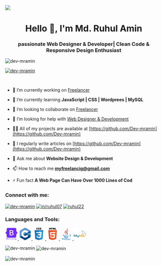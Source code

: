 
<img src="https://media.licdn.com/dms/image/v2/D5616AQGi0sDSGrXRDg/profile-displaybackgroundimage-shrink_350_1400/B56ZhmwiFJHkAo-/0/1754070656347?e=1756944000&v=beta&t=R9hUOqxIW_i-NqctOlGrLgLFX-M5Uo0tMbkwycAVrns"/>
<h1 align="center">Hello 👋, I'm Md. Ruhul Amin</h1>
<h3 align="center">passionate Web Designer & Developer| Clean Code & Responsive Design Enthusiast</h3>

<p align="left"> <img src="https://komarev.com/ghpvc/?username=dev-mramin&label=Profile%20views&color=0e75b6&style=flat" alt="dev-mramin" /> </p>

<p align="left"> <a href="https://github.com/ryo-ma/github-profile-trophy"><img src="https://github-profile-trophy.vercel.app/?username=dev-mramin" alt="dev-mramin" /></a> </p>

<p align="left"> <a href="https://twitter.com/" target="blank"><img src="https://img.shields.io/twitter/follow/?logo=twitter&style=for-the-badge" alt="" /></a> </p>

- 🔭 I’m currently working on [Freelancer](https://github.com/Dev-mramin)

- 🌱 I’m currently learning **JavaScript | CSS | Wordprees | MySQL**

- 👯 I’m looking to collaborate on [Freelancer](https://www.freelancer.com.bd/u/devruhulamin)

- 🤝 I’m looking for help with [Web Designer & Development](https://www.linkedin.com/in/ruhul07/)

- 👨‍💻 All of my projects are available at [https://github.com/Dev-mramin](https://github.com/Dev-mramin)

- 📝 I regularly write articles on [https://github.com/Dev-mramin](https://github.com/Dev-mramin)

- 💬 Ask me about **Website Design & Development**

- 📫 How to reach me **myfreelancig@gmail.com**

- ⚡ Fun fact **A Web Page Can Have Over 1000 Lines of Cod**

<h3 align="left">Connect with me:</h3>
<p align="left">
<a href="https://dev.to/dev-mramin" target="blank"><img align="center" src="https://raw.githubusercontent.com/rahuldkjain/github-profile-readme-generator/master/src/images/icons/Social/devto.svg" alt="dev-mramin" height="30" width="40" /></a>
<a href="https://linkedin.com/in/in/ruhul07" target="blank"><img align="center" src="https://raw.githubusercontent.com/rahuldkjain/github-profile-readme-generator/master/src/images/icons/Social/linked-in-alt.svg" alt="in/ruhul07" height="30" width="40" /></a>
<a href="https://fb.com/ruhul22" target="blank"><img align="center" src="https://raw.githubusercontent.com/rahuldkjain/github-profile-readme-generator/master/src/images/icons/Social/facebook.svg" alt="ruhul22" height="30" width="40" /></a>
</p>

<h3 align="left">Languages and Tools:</h3>
<p align="left"> <a href="https://getbootstrap.com" target="_blank" rel="noreferrer"> <img src="https://raw.githubusercontent.com/devicons/devicon/master/icons/bootstrap/bootstrap-plain-wordmark.svg" alt="bootstrap" width="40" height="40"/> </a> <a href="https://www.w3schools.com/cpp/" target="_blank" rel="noreferrer"> <img src="https://raw.githubusercontent.com/devicons/devicon/master/icons/cplusplus/cplusplus-original.svg" alt="cplusplus" width="40" height="40"/> </a> <a href="https://www.w3schools.com/css/" target="_blank" rel="noreferrer"> <img src="https://raw.githubusercontent.com/devicons/devicon/master/icons/css3/css3-original-wordmark.svg" alt="css3" width="40" height="40"/> </a> <a href="https://www.w3.org/html/" target="_blank" rel="noreferrer"> <img src="https://raw.githubusercontent.com/devicons/devicon/master/icons/html5/html5-original-wordmark.svg" alt="html5" width="40" height="40"/> </a> <a href="https://www.java.com" target="_blank" rel="noreferrer"> <img src="https://raw.githubusercontent.com/devicons/devicon/master/icons/java/java-original.svg" alt="java" width="40" height="40"/> </a> <a href="https://www.mysql.com/" target="_blank" rel="noreferrer"> <img src="https://raw.githubusercontent.com/devicons/devicon/master/icons/mysql/mysql-original-wordmark.svg" alt="mysql" width="40" height="40"/> </a> </p>

<p><img align="left" src="https://github-readme-stats.vercel.app/api/top-langs?username=dev-mramin&show_icons=true&locale=en&layout=compact" alt="dev-mramin" /></p>

<p>&nbsp;<img align="center" src="https://github-readme-stats.vercel.app/api?username=dev-mramin&show_icons=true&locale=en" alt="dev-mramin" /></p>

<p><img align="center" src="https://github-readme-streak-stats.herokuapp.com/?user=dev-mramin&" alt="dev-mramin" /></p>

